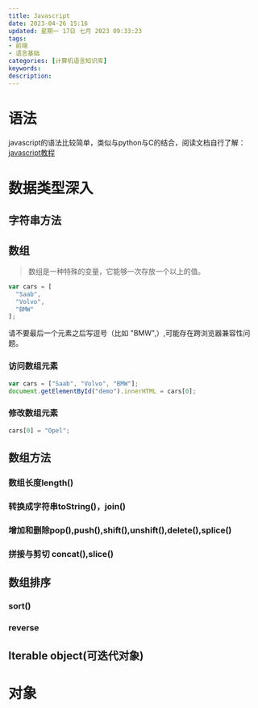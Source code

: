 ```yaml
---
title: Javascript
date: 2023-04-26 15:16
updated: 星期一 17日 七月 2023 09:33:23
tags: 
- 前端
- 语言基础
categories: [计算机语言知识库]
keywords:
description: 
---
```


# 语法
javascript的语法比较简单，类似与python与C的结合，阅读文档自行了解：[javascript教程](https://developer.mozilla.org/zh-CN/docs/Learn/Getting_started_with_the_web/JavaScript_basics)

# 数据类型深入
## 字符串方法

## 数组
> 数组是一种特殊的变量，它能够一次存放一个以上的值。

```javascript
var cars = [
  "Saab",
  "Volvo",
  "BMW"
];
```
请不要最后一个元素之后写逗号（比如 "BMW",）,可能存在跨浏览器兼容性问题。

### 访问数组元素
```javascript
var cars = ["Saab", "Volvo", "BMW"];
document.getElementById("demo").innerHTML = cars[0]; 
```

### 修改数组元素
```javascript
cars[0] = "Opel";
```

## 数组方法
<a name="PwXt7"></a>
### 数组长度length()
<a name="uWCrC"></a>
### 转换成字符串toString()，join()
<a name="dwyHR"></a>
### 增加和删除pop(),push(),shift(),unshift(),delete(),splice()
<a name="qLYLl"></a>
### 拼接与剪切 concat(),slice()
<a name="O3iHp"></a>
## 数组排序
<a name="PkSPb"></a>
### sort()
<a name="SYB1M"></a>
### reverse
<a name="oyH3I"></a>
### 
<a name="KZ0oN"></a>
## lterable object(可迭代对象)

<a name="rtAIM"></a>
# 对象
<a name="XRB4R"></a>

